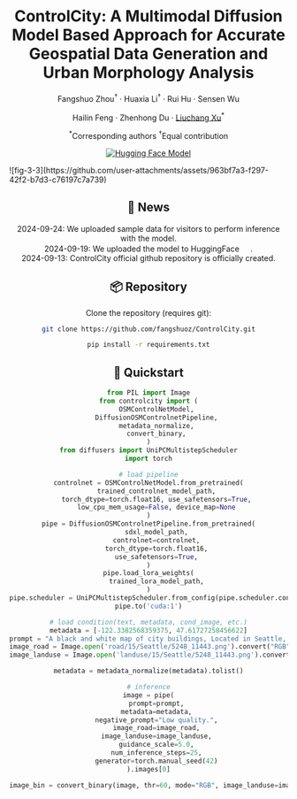 <div align="center">
<h1>ControlCity: A Multimodal Diffusion Model Based Approach for Accurate Geospatial Data Generation and Urban Morphology Analysis</h1>


Fangshuo Zhou<sup>†</sup> · Huaxia Li<sup>†</sup> · Rui Hu · Sensen Wu

Hailin Feng · Zhenhong Du · [Liuchang Xu](https://www.researchgate.net/profile/Liuchang-Xu)<sup>*</sup>

<sup>*</sup>Corresponding authors <sup>†</sup>Equal contribution


[![Hugging Face Model](https://img.shields.io/badge/🤗%20Hugging%20Face-Model-green)](https://huggingface.co/fangshuoz/ControlCity)


</div>
![fig-3-3](https://github.com/user-attachments/assets/963bf7a3-f297-42f2-b7d3-c76197c7a739)<div align="center">

## 📢 News
2024-09-24: We uploaded sample data for visitors to perform inference with the model. <br>
2024-09-19: We uploaded the model to HuggingFace <a href="https://huggingface.co/fangshuoz/ControlCity"><img src="https://img.shields.io/badge/🤗%20Hugging%20Face-Model-green" height="16"></a>. <br>
2024-09-13: ControlCity official github repository is officially created.

## 📦 Repository
Clone the repository (requires git):
```bash
git clone https://github.com/fangshuoz/ControlCity.git

pip install -r requirements.txt
```

## 🚀 Quickstart

```python
from PIL import Image
from controlcity import (
    OSMControlNetModel,
    DiffusionOSMControlnetPipeline,
    metadata_normalize,
    convert_binary,
)
from diffusers import UniPCMultistepScheduler
import torch

# load pipeline
controlnet = OSMControlNetModel.from_pretrained(
    trained_controlnet_model_path,
    torch_dtype=torch.float16, use_safetensors=True,
    low_cpu_mem_usage=False, device_map=None
)
pipe = DiffusionOSMControlnetPipeline.from_pretrained(
    sdxl_model_path,
    controlnet=controlnet,
    torch_dtype=torch.float16,
    use_safetensors=True,
)
pipe.load_lora_weights(
    trained_lora_model_path,
)
pipe.scheduler = UniPCMultistepScheduler.from_config(pipe.scheduler.config)
pipe.to('cuda:1')

# load condition(text, metadata, cond_image, etc.)
metadata = [-122.3382568359375, 47.61727258456622]
prompt = "A black and white map of city buildings, Located in Seattle, Mostly urban area with numerous buildings, parking lots, ..."
image_road = Image.open('road/15/Seattle/5248_11443.png').convert("RGB")
image_landuse = Image.open('landuse/15/Seattle/5248_11443.png').convert("RGB")

metadata = metadata_normalize(metadata).tolist()

# inference
image = pipe(
    prompt=prompt,
    metadata=metadata,
    negative_prompt="Low quality.",
    image_road=image_road,
    image_landuse=image_landuse,
    guidance_scale=5.0,
    num_inference_steps=25,
    generator=torch.manual_seed(42)
).images[0]

image_bin = convert_binary(image, thr=60, mode="RGB", image_landuse=image_landuse)[0]
```
